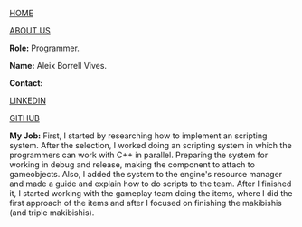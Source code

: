 [HOME](index.md)

[ABOUT US](about_us.md)

**Role:** Programmer.

**Name:** Aleix Borrell Vives.

**Contact:**

[LINKEDIN](https://www.linkedin.com/in/aleixbv/)

[GITHUB](https://github.com/AleixBV)

**My Job:** First, I started by researching how to implement an scripting system. After the selection, I worked doing an scripting system in which the programmers can work with C++ in parallel. Preparing the system for working in debug and release, making the component to attach to gameobjects. Also, I added the system to the engine's resource manager and made a guide and explain how to do scripts to the team.
After I finished it, I started working with the gameplay team doing the items, where I did the first approach of the items and after I focused on finishing the makibishis (and triple makibishis).
